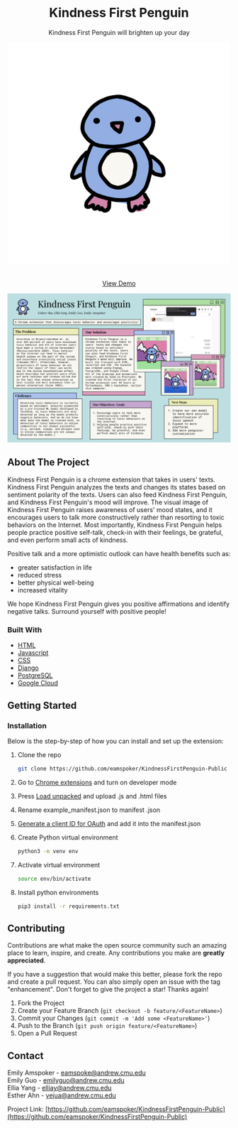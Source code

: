 

<!-- PROJECT LOGO -->
<br />
<div align="center">
  <a href="https://github.com/eamspoker/KindnessFirstPenguin-Public">
  </a>
  <h1 align="center">Kindness First Penguin</h1>
  <p align="center">
    Kindness First Penguin will brighten up your day
    <br />
    <p align="center">
    <a href="https://www.instagram.com/kindnessfirstpenguin/" target="_blank"><img src="https://raw.githubusercontent.com/eamspoker/KindnessFirstPenguin-Public/master/images/Logo.PNG" /></a>
    </p>
    <br />
    <a href="https://youtu.be/Nnd8F9hrGHk">View Demo</a>
    <p align="center">
    <a href="https://www.instagram.com/kindnessfirstpenguin/" target="_blank"><img src="https://raw.githubusercontent.com/eamspoker/KindnessFirstPenguin-Public/master/images/KindnessFirstPenguinPoster.png" /></a>
    </p>
  </p>
</div>

<!-- ABOUT THE PROJECT -->
## About The Project

Kindness First Penguin is a chrome extension that takes in users' texts.
Kindness First Penguin analyzes the texts and changes its states based on sentiment polarity of the texts. Users can also feed Kindness First Penguin, and Kindness First Penguin's mood will improve. The visual image of Kindness First Penguin raises awareness of users' mood states, and it encourages users to talk more constructively rather than resorting to toxic behaviors on the Internet. Most importantly, Kindness First Penguin helps people practice positive self-talk, check-in with their feelings, be grateful, and even perform small acts of kindness. 

Positive talk and a more optimistic outlook can have health benefits such as:
* greater satisfaction in life 
* reduced stress
* better physical well-being
* increased vitality 

We hope Kindness First Penguin gives you positive affirmations and identify negative talks. Surround yourself with positive people!

### Built With


* [HTML](https://developer.mozilla.org/en-US/docs/Web/HTML)
* [Javascript](https://www.javascript.com/)
* [CSS](https://developer.mozilla.org/en-US/docs/Web/CSS)
* [Django](https://www.djangoproject.com/)
* [PostgreSQL](https://www.postgresql.org/)
* [Google Cloud](https://cloud.google.com/)

<!-- GETTING STARTED -->
## Getting Started

### Installation

Below is the step-by-step of how you can install and set up the extension:

1. Clone the repo
   ```sh
   git clone https://github.com/eamspoker/KindnessFirstPenguin-Public
   ```

2. Go to [Chrome extensions](chrome://extensions/) and turn on developer mode

3. Press [Load unpacked](chrome://extensions/) and upload .js and .html files
4. Rename example_manifest.json to manifest .json
5. [Generate a client ID for OAuth](https://medium.com/geekculture/googles-oauth2-authorization-with-chrome-extensions-2d50578fc64f) and add it into the manifest.json

6. Create Python virtual environment
    ```sh
    python3 -m venv env
    ```
7. Activate virtual environment
    ```sh
    source env/bin/activate
    ```
8. Install python environments
     ```sh
   pip3 install -r requirements.txt
   ```


<!-- CONTRIBUTING -->
## Contributing

Contributions are what make the open source community such an amazing place to learn, inspire, and create. Any contributions you make are **greatly appreciated**.

If you have a suggestion that would make this better, please fork the repo and create a pull request. You can also simply open an issue with the tag "enhancement".
Don't forget to give the project a star! Thanks again!

1. Fork the Project
2. Create your Feature Branch (`git checkout -b feature/<FeatureName>`)
3. Commit your Changes (`git commit -m 'Add some <FeatureName>'`)
4. Push to the Branch (`git push origin feature/<FeatureName>`)
5. Open a Pull Request

## Contact

Emily Amspoker - eamspoke@andrew.cmu.edu <br/>
Emily Guo - emilyguo@andrew.cmu.edu <br/>
Ellia Yang - elliay@andrew.cmu.edu <br/>
Esther Ahn - yejua@andrew.cmu.edu


Project Link: [https://github.com/eamspoker/KindnessFirstPenguin-Public](https://github.com/eamspoker/KindnessFirstPenguin-Public)


